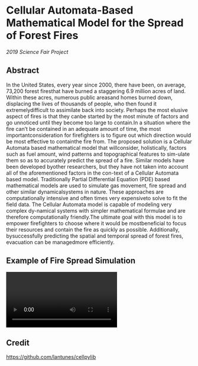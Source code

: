 # Cellular Automata-Based Mathematical Model for the Spread of Forest Fires
*2019 Science Fair Project*

## Abstract
In the United States, every year since 2000, there have been, on average, 73,200 forest firesthat have burned a staggering 6.9 million acres of land. Within these acres, numerous public areasand homes burned down, displacing the lives of thousands of people, who then found it extremelydifficult to assimilate back into society.  Perhaps the most elusive aspect of fires is that they canbe started by the most minute of factors and go unnoticed until they become too large to contain.In a situation where the fire can’t be contained in an adequate amount of time, the most importantconsideration for firefighters is to figure out which direction would be most effective to containthe fire from.  The proposed solution is a Cellular Automata based mathematical model that willconsider, holistically, factors such as fuel amount, wind patterns and topographical features to sim-ulate them so as to accurately predict the spread of a fire. Similar models have been developed byother researchers, but they have not taken into account all of the aforementioned factors in the con-text of a Cellular Automata based model. Traditionally Partial Differential Equation (PDE) based mathematical models are used to simulate gas movement, fire spread and other similar dynamicalsystems in nature. These approaches are computationally intensive and often times very expensiveto solve to fit the field data. The Cellular Automata model is capable of modeling very complex dy-namical systems with simpler mathematical formulae and are therefore computationally friendly.The ultimate goal with this model is to empower firefighters to choose where it would be mostbeneficial to focus their resources and contain the fire as quickly as possible.   Additionally,  bysuccessfully predicting the spatial and temporal spread of forest fires, evacuation can be managedmore efficiently.

## Example of Fire Spread Simulation
![](topo_overlay.ogv)

## Credit
https://github.com/lantunes/cellpylib
